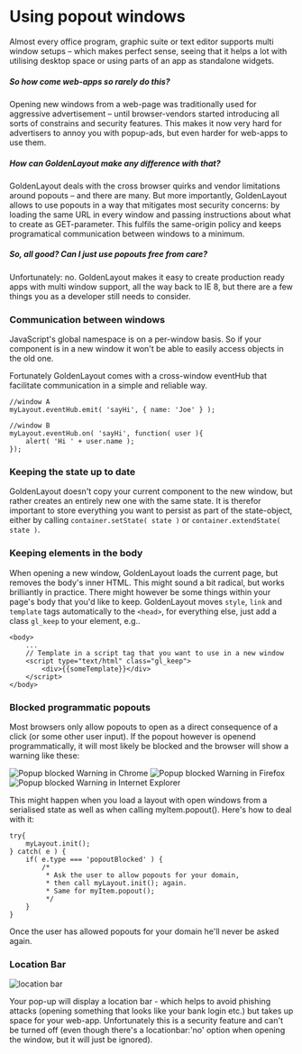 Using popout windows
=====================================

Almost every office program, graphic suite or text editor supports multi window setups – which makes perfect sense, seeing that it helps a lot with utilising desktop space or using parts of an app as standalone widgets.

##### So how come web-apps so rarely do this?

Opening new windows from a web-page was traditionally used for aggressive advertisement – until browser-vendors started introducing all sorts of constrains and security features. This makes it now very hard for advertisers to annoy you with popup-ads, but even harder for web-apps to use them.

##### How can GoldenLayout make any difference with that?

GoldenLayout deals with the cross browser quirks and vendor limitations around popouts – and there are many. But more importantly, GoldenLayout allows to use popouts in a way that mitigates most security concerns: by loading the same URL in every window and passing instructions about what to create as GET-parameter. This fulfils the same-origin policy and keeps programatical communication between windows to a minimum.

##### So, all good? Can I just use popouts free from care?

Unfortunately: no. GoldenLayout makes it easy to create production ready apps with multi window support, all the way back to IE 8, but there are a few things you as a developer still needs to consider.

### Communication between windows

JavaScript's global namespace is on a per-window basis. So if your component is in a new window it won't be able to easily access objects in the old one.

Fortunately GoldenLayout comes with a cross-window eventHub that facilitate communication in a simple and reliable way.

	//window A
	myLayout.eventHub.emit( 'sayHi', { name: 'Joe' } );

	//window B
	myLayout.eventHub.on( 'sayHi', function( user ){
		alert( 'Hi ' + user.name );
	});

### Keeping the state up to date

GoldenLayout doesn't copy your current component to the new window, but rather creates an entirely new one with the same state. It is therefor important to store everything you want to persist as part of the state-object, either by calling `container.setState( state )` or `container.extendState( state )`.

### Keeping elements in the body

When opening a new window, GoldenLayout loads the current page, but removes the body's inner HTML. This might sound a bit radical, but works brilliantly in practice. There might however be some things within your page's body that you'd like to keep. GoldenLayout moves `style`, `link` and `template` tags automatically to the `<head>`, for everything else, just add a class `gl_keep` to your element, e.g..

	<body>
		...
		// Template in a script tag that you want to use in a new window
		<script type="text/html" class="gl_keep">
			<div>{{someTemplate}}</div>
		</script>
	</body>

### Blocked programmatic popouts

Most browsers only allow popouts to open as a direct consequence of a click (or some other user input). If the popout however is openend programmatically, it will most likely be blocked and the browser will show a warning like these:

<img src="../assets/images/popup_blocked_chrome.png" alt="Popup blocked Warning in Chrome"/>

<img src="../assets/images/popup_blocked_ff.png" alt="Popup blocked Warning in Firefox"/>

<img src="../assets/images/popup_blocked_ie.png" alt="Popup blocked Warning in Internet Explorer"/>


This might happen when you load a layout with open windows from a serialised state as well as when calling myItem.popout(). Here's how to deal with it:

	try{
		myLayout.init();
	} catch( e ) {
		if( e.type === 'popoutBlocked' ) {
			/*
			 * Ask the user to allow popouts for your domain, 
			 * then call myLayout.init(); again.
			 * Same for myItem.popout();
			 */
		}
	}

Once the user has allowed popouts for your domain he'll never be asked again.

### Location Bar

<img src="../assets/images/popout_location_bar.png" alt="location bar" />

Your pop-up will display a location bar - which helps to avoid phishing attacks (opening something that looks like your bank login etc.) but takes up space for your web-app. Unfortunately this is a security feature and can't be turned off (even though there's a locationbar:'no' option when opening the window, but it will just be ignored).
